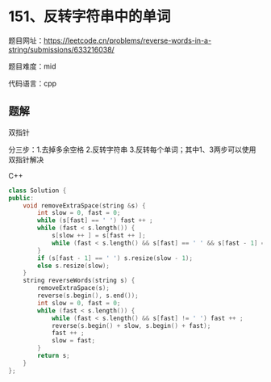 # 151、反转字符串中的单词
题目网址：https://leetcode.cn/problems/reverse-words-in-a-string/submissions/633216038/

题目难度：mid

代码语言：cpp
## 题解
双指针

分三步：1.去掉多余空格 2.反转字符串 3.反转每个单词；其中1、3两步可以使用双指针解决

C++

```cpp
class Solution {
public:
    void removeExtraSpace(string &s) {
        int slow = 0, fast = 0;
        while (s[fast] == ' ') fast ++ ;
        while (fast < s.length()) {  
            s[slow ++ ] = s[fast ++ ];
            while (fast < s.length() && s[fast] == ' ' && s[fast - 1] == ' ') fast ++ ;
        }
        if (s[fast - 1] == ' ') s.resize(slow - 1);
        else s.resize(slow);
    }
    string reverseWords(string s) {
        removeExtraSpace(s);
        reverse(s.begin(), s.end());
        int slow = 0, fast = 0;
        while (fast < s.length()) {
            while (fast < s.length() && s[fast] != ' ') fast ++ ;
            reverse(s.begin() + slow, s.begin() + fast);
            fast ++ ;
            slow = fast;
        }
        return s;
    }
};
```
